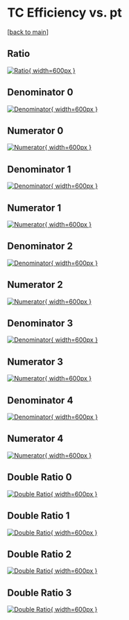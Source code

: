 # TC Efficiency vs. pt

[[back to main](./)]



## Ratio

[![Ratio](../mtv/var/TC_xtr_211_1_eff_pt.png){ width=600px }](../mtv/var/TC_xtr_211_1_eff_pt.pdf)

## Denominator 0

[![Denominator](../mtv/den/TC_xtr_211_1_eff_pt_den0.png){ width=600px }](../mtv/den/TC_xtr_211_1_eff_pt_den0.pdf)

## Numerator 0

[![Numerator](../mtv/num/TC_xtr_211_1_eff_pt_num0.png){ width=600px }](../mtv/num/TC_xtr_211_1_eff_pt_num0.pdf)

## Denominator 1

[![Denominator](../mtv/den/TC_xtr_211_1_eff_pt_den1.png){ width=600px }](../mtv/den/TC_xtr_211_1_eff_pt_den1.pdf)

## Numerator 1

[![Numerator](../mtv/num/TC_xtr_211_1_eff_pt_num1.png){ width=600px }](../mtv/num/TC_xtr_211_1_eff_pt_num1.pdf)

## Denominator 2

[![Denominator](../mtv/den/TC_xtr_211_1_eff_pt_den2.png){ width=600px }](../mtv/den/TC_xtr_211_1_eff_pt_den2.pdf)

## Numerator 2

[![Numerator](../mtv/num/TC_xtr_211_1_eff_pt_num2.png){ width=600px }](../mtv/num/TC_xtr_211_1_eff_pt_num2.pdf)

## Denominator 3

[![Denominator](../mtv/den/TC_xtr_211_1_eff_pt_den3.png){ width=600px }](../mtv/den/TC_xtr_211_1_eff_pt_den3.pdf)

## Numerator 3

[![Numerator](../mtv/num/TC_xtr_211_1_eff_pt_num3.png){ width=600px }](../mtv/num/TC_xtr_211_1_eff_pt_num3.pdf)

## Denominator 4

[![Denominator](../mtv/den/TC_xtr_211_1_eff_pt_den4.png){ width=600px }](../mtv/den/TC_xtr_211_1_eff_pt_den4.pdf)

## Numerator 4

[![Numerator](../mtv/num/TC_xtr_211_1_eff_pt_num4.png){ width=600px }](../mtv/num/TC_xtr_211_1_eff_pt_num4.pdf)

## Double Ratio 0

[![Double Ratio](../mtv/ratio/TC_xtr_211_1_eff_pt_ratio0.png){ width=600px }](../mtv/ratio/TC_xtr_211_1_eff_pt_ratio0.pdf)

## Double Ratio 1

[![Double Ratio](../mtv/ratio/TC_xtr_211_1_eff_pt_ratio1.png){ width=600px }](../mtv/ratio/TC_xtr_211_1_eff_pt_ratio1.pdf)

## Double Ratio 2

[![Double Ratio](../mtv/ratio/TC_xtr_211_1_eff_pt_ratio2.png){ width=600px }](../mtv/ratio/TC_xtr_211_1_eff_pt_ratio2.pdf)

## Double Ratio 3

[![Double Ratio](../mtv/ratio/TC_xtr_211_1_eff_pt_ratio3.png){ width=600px }](../mtv/ratio/TC_xtr_211_1_eff_pt_ratio3.pdf)

